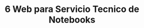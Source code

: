 ---
pubDate: 2022-07-01
title: '6 Web para Servicio Tecnico de Notebooks'
description: 'Sitio Web para Servicio Tecnico de Notebooks'
urls: 
    pagina: 'https://www.uncoder.com.ar'
    codigo: 'https://www.resto.gomezmatias.com.ar'
image:
    url: '/img/fotos_proyectos/uncoder.webp'
    alt: 'Imagen de Pagina Web de Imset Servicio Tecnico'
---